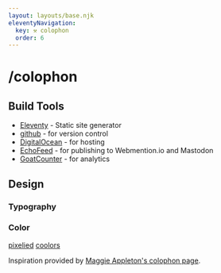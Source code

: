 ```yaml
---
layout: layouts/base.njk
eleventyNavigation:
  key: ⚒️ colophon
  order: 6
---
```

# /colophon

## Build Tools

- [Eleventy](https://www.11ty.dev/) - Static site generator
- [github](httos://github.com/northsaluki615/mikeos) - for version control
- [DigitalOcean](https://www.digitalocean.com/) - for hosting
- [EchoFeed](https://echofeed.app/) - for publishing to Webmention.io and Mastodon
- [GoatCounter](https://www.goatcounter.com/) - for analytics

## Design

### Typography

### Color

[pixelied](https://pixelied.com/colors/color-palette-generator/)
[coolors](https://coolors.co/)

Inspiration provided by [Maggie Appleton's colophon page](https://maggieappleton.com/colophon).
